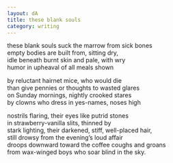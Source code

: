 ```yaml
---
layout: dA
title: these blank souls
category: writing
---
```


these blank souls suck the marrow from sick bones <br />
empty bodies are built from, sitting dry, <br />
idle beneath burnt skin and pale, with wry <br />
humor in upheaval of all meals shown

by reluctant hairnet mice, who would die <br />
than give pennies or thoughts to wasted glares <br />
on Sunday mornings, nightly crooked stares <br />
by clowns who dress in yes-names, noses high

nostrils flaring, their eyes like putrid stones <br />
in strawberry-vanilla slits, thinned by <br />
stark lighting, their darkened, stiff, well-placed hair, <br />
still drowsy from the evening’s loud affair <br />
droops downward toward the coffee coughs and groans <br />
from wax-winged boys who soar blind in the sky.
